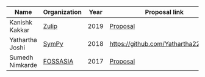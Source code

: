 
| Name | Organization | Year | Proposal link | Contact |
| ---- | ------------ | ---- | ------------- | ------- |
| Kanishk Kakkar | [Zulip](https://github.com/zulip/zulip) | 2019 | [Proposal](https://docs.google.com/document/d/1QlfPO86IWwbQaAU2EVMnMSjK6ZEHdPhXq8p3ZjGKtM0/edit?disco=AAAACr8FXEg) | kanishk.kakar@gmail.com
| Yathartha Joshi | [SymPy](https://github.com/sympy/sympy) | 2018 | https://github.com/Yathartha22/GSoC | https://t.me/yathartha |
| Sumedh Nimkarde | [FOSSASIA](https://fossasia.org/) | 2017 | [Proposal](https://docs.google.com/document/d/1w_NoIXTYPRj58jMR4fmsBdSoeM8q60G7sBZT-03XAHE/) | https://t.me/lunaticmonk |
